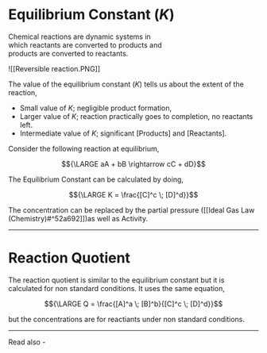 # Equilibrium Constant (*K*)

Chemical reactions are dynamic systems in  
which reactants are converted to products and  
products are converted to reactants.

![[Reversible reaction.PNG]]

The value of the equilibrium constant (*K*) tells us about the extent of the reaction,

- Small value of *K*; negligible product formation,
- Larger value of *K*; reaction practically goes to completion, no reactants left.
- Intermediate value of *K*; significant [Products] and [Reactants].

Consider the following reaction at equilibrium,

$${\LARGE aA + bB \rightarrow cC + dD}$$

The Equilibrium Constant can be calculated by doing,

$${\LARGE K = \frac{[C]^c \; [D]^d}}$$

The concentration can be replaced by the partial pressure ([[Ideal Gas Law (Chemistry)#^52a692]])as well as Activity.

---
# Reaction Quotient


The reaction quotient is similar to the equilibrium constant but it is calculated for non standard conditions. It uses the same equation,

$${\LARGE Q = \frac{[A]^a \; [B]^b}{[C]^c \; [D]^d}}$$

but the concentrations are for reactiants under non standard conditions.





---
Read also - 